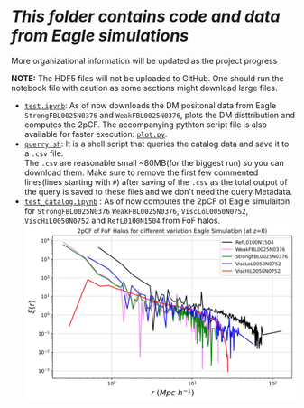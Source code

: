 # *This folder contains code and data from Eagle simulations*

More organizational information will be updated as the project progress

**NOTE:** The HDF5 files will not be uploaded to GitHub. One should run the notebook file with caution as some sections might download large files.

- [`test.ipynb`](test.ipynb): As of now downloads the DM positonal data from Eagle `StrongFBL0025N0376` and `WeakFBL0025N0376`, plots the DM disttribution and computes the 2pCF. The accompanying pythton script file is also available for faster execution: [`plot.py`](plot.py).
- [`querry.sh`](querry.sh): It is a shell script that queries the catalog data and save it to a `.csv` file.  
The `.csv` are reasonable small ~80MB(for the biggest run) so you can download them. Make sure to remove the first few commented lines(lines starting with `#`) after saving of the `.csv` as the total output of the query is saved to these files and we don't need the query Metadata.
- [`test_catalog.ipynb`](test_catalog.ipynb) : As of now computes the 2pCF of Eagle simulaiton for `StrongFBL0025N0376` `WeakFBL0025N0376`, `ViscLoL0050N0752`, `ViscHiL0050N0752` and `RefL0100N1504` from FoF halos.
![2pCF for differnt variation of Eagle Run](FinalProducts/2pCF_Eagle_FoF.jpg)
  
